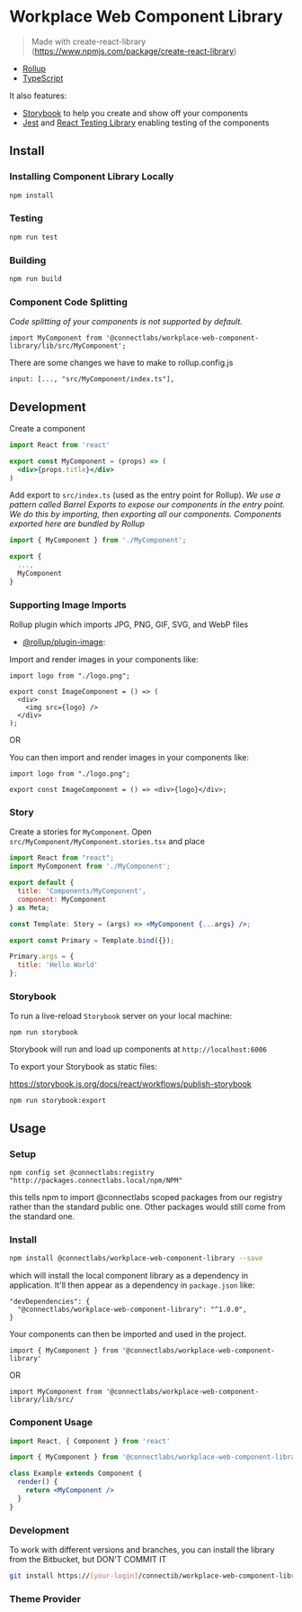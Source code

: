 # Workplace Web Component Library

> Made with create-react-library (https://www.npmjs.com/package/create-react-library)

- [Rollup](https://github.com/rollup/rollup)
- [TypeScript](https://www.typescriptlang.org/)

It also features:

- [Storybook](https://storybook.js.org/) to help you create and show off your components
- [Jest](https://jestjs.io/) and [React Testing Library](https://github.com/testing-library/react-testing-library) enabling testing of the components


## Install

### Installing Component Library Locally


```bash
npm install 
```

### Testing

```bash
npm run test
```

### Building

```bash
npm run build
```


### Component Code Splitting

*Code splitting of your components is not supported by default.*

```
import MyComponent from '@connectlabs/workplace-web-component-library/lib/src/MyComponent';
```

There are some changes we have to make to rollup.config.js

```
input: [..., "src/MyComponent/index.ts"],
```


## Development

Create a component

```jsx
import React from 'react'

export const MyComponent = (props) => (
  <div>{props.title}</div>
)
```

Add export to `src/index.ts` (used as the entry point for Rollup). 
*We use a pattern called Barrel Exports to expose our components in the entry point. We do this by importing, then exporting all our components. Components exported here are bundled by Rollup*

```jsx
import { MyComponent } from './MyComponent';

export {
  ...,
  MyComponent
}

```

### Supporting Image Imports

Rollup plugin which imports JPG, PNG, GIF, SVG, and WebP files 
- [@rollup/plugin-image](https://github.com/rollup/plugins/tree/master/packages/image):

Import and render images in your components like:

```tsx
import logo from "./logo.png";

export const ImageComponent = () => (
  <div>
    <img src={logo} />
  </div>
);
```
OR

You can then import and render images in your components like:

```tsx
import logo from "./logo.png";

export const ImageComponent = () => <div>{logo}</div>;
```

### Story

Create a stories for `MyComponent`. Open `src/MyComponent/MyComponent.stories.tsx` and place

```jsx
import React from "react";
import MyComponent from './MyComponent';

export default {
  title: 'Components/MyComponent',
  component: MyComponent
} as Meta;

const Template: Story = (args) => <MyComponent {...args} />;

export const Primary = Template.bind({});

Primary.args = {  
  title: 'Hello World'
};
```

### Storybook

To run a live-reload `Storybook` server on your local machine:

```
npm run storybook
```

Storybook will run and load up components at `http://localhost:6006`


To export your Storybook as static files:

https://storybook.js.org/docs/react/workflows/publish-storybook

```
npm run storybook:export
```

## Usage

### Setup

`npm config set @connectlabs:registry "http://packages.connectlabs.local/npm/NPM"`

this tells npm to import @connectlabs scoped packages from our registry rather than the standard public one. Other packages would still come from the standard one.

### Install 

```bash
npm install @connectlabs/workplace-web-component-library --save 
```

which will install the local component library as a dependency in application. It'll then appear as a dependency in `package.json` like:

```
"devDependencies": {
  "@connectlabs/workplace-web-component-library": "^1.0.0",
}
```

Your components can then be imported and used in the project.

```
import { MyComponent } from '@connectlabs/workplace-web-component-library'
```

OR

```
import MyComponent from '@connectlabs/workplace-web-component-library/lib/src/
```

### Component Usage

```jsx
import React, { Component } from 'react'

import { MyComponent } from '@connectlabs/workplace-web-component-library'

class Example extends Component {
  render() {
    return <MyComponent />
  }
}
```

### Development

To work with different versions and branches, you can install the library from the Bitbucket, but DON'T COMMIT IT

```bash
git install https://[your-login]/connectib/workplace-web-component-library.git#[branchName] --save

```

### Theme Provider
